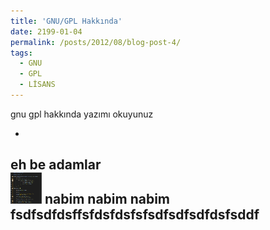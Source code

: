 ```yaml
---
title: 'GNU/GPL Hakkında'
date: 2199-01-04
permalink: /posts/2012/08/blog-post-4/
tags:
  - GNU
  - GPL
  - LİSANS
---
```

gnu gpl hakkında yazımı okuyunuz

-
eh be adamlar
<br/><img src="/images/bubblegirdi.jpg" width="50" height="50">
nabim nabim nabim fsdfsdfdsffsfdsfdsfsfsdfsdfsdfdsfsddf
-


